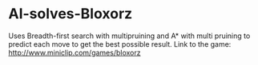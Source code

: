 # AI-solves-Bloxorz
Uses Breadth-first search with multipruining and A* with multi pruining to predict each move to get the best possible result. 
Link to the game:  http://www.miniclip.com/games/bloxorz
